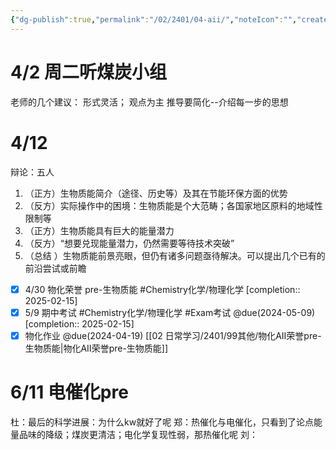 ```yaml
---
{"dg-publish":true,"permalink":"/02/2401/04-aii/","noteIcon":"","created":"2025-01-31T00:35","updated":"2025-07-01T13:38"}
---
```


# 4/2 周二听煤炭小组
老师的几个建议：
形式灵活；
观点为主
推导要简化--介绍每一步的思想
# 4/12 
辩论：五人
1. （正方）生物质能简介（途径、历史等）及其在节能环保方面的优势
2. （反方）实际操作中的困境：生物质能是个大范畴；各国家地区原料的地域性限制等
3. （正方）生物质能具有巨大的能量潜力
4. （反方）“想要兑现能量潜力，仍然需要等待技术突破”
5. （总结 ）生物质能前景亮眼，但仍有诸多问题亟待解决。可以提出几个已有的前沿尝试或前瞻
- [x] 4/30 物化荣誉 pre-生物质能 #Chemistry化学/物理化学 [completion:: 2025-02-15]
- [x] 5/9 期中考试 #Chemistry化学/物理化学 #Exam考试 @due(2024-05-09) [completion:: 2025-02-15]
- [x] 物化作业 @due(2024-04-19)
[[02 日常学习/2401/99其他/物化AII荣誉pre-生物质能\|物化AII荣誉pre-生物质能]]
# 6/11 电催化pre
杜：最后的科学进展：为什么kw就好了呢
郑：热催化与电催化，只看到了论点能量品味的降级；煤炭更清洁；电化学复现性弱，那热催化呢
刘：